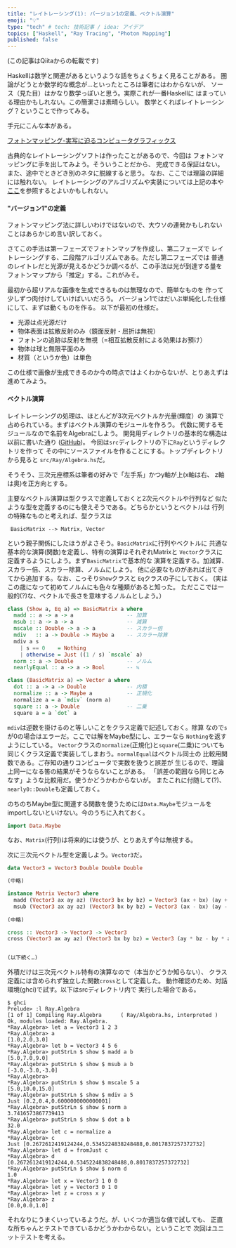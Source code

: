 ```yaml
---
title: "レイトレーシング(1): バージョン1の定義、ベクトル演算"
emoji: "💡"
type: "tech" # tech: 技術記事 / idea: アイデア
topics: ["Haskell", "Ray Tracing", "Photon Mapping"]
published: false
---
```

(この記事はQiitaからの転載です)

Haskellは数学と関連があるというような話をちょくちょく見ることがある。
圏論がどうとか数学的な概念が…といったところは筆者にはわからないが、
ソース（見た目）はかなり数学っぽいと思う。実際これが一番Haskellに
はまっている理由かもしれない。この簡潔さは素晴らしい。
数学とくればレイトレーシング？ということで作ってみる。

手元にこんな本がある。

[フォトンマッピング-実写に迫るコンピュータグラフィックス](https://www.ohmsha.co.jp/book/9784274079504/)

古典的なレイトレーシングソフトは作ったことがあるので、今回は
フォトンマッピングに手を出してみよう。そういうことだから、
完成できる保証はない。また、途中でときどき別のネタに脱線すると思う。
なお、ここでは理論の詳細には触れない。
レイトレーシングのアルゴリズムや実装については上記の本や
[ここ](http://kagamin.net/hole/edupt/index.htm)を参照するとよいかもしれない。

#### "バージョン1"の定義

フォトンマッピング法に詳しいわけではないので、大ウソの連発かもしれない
ことはあらかじめ言い訳しておく。

さてこの手法は第一フェーズでフォトンマップを作成し、第二フェーズで
レイトレーシングする、二段階アルゴリズムである。ただし第二フェーズでは
普通のレイトレだと光源が見えるかどうか調べるが、この手法は光が到達する量を
フォトンマップから「推定」する。これがみそ。

最初から超リアルな画像を生成できるものは無理なので、簡単なものを
作って少しずつ肉付けしていけばいいだろう。
バージョン1ではだいぶ単純化した仕様にして、まずは動くものを作る。
以下が最初の仕様だ。

* 光源は点光源だけ
* 物体表面は拡散反射のみ（鏡面反射・屈折は無視）
* フォトンの追跡は反射を無視（=相互拡散反射による効果はお預け）
* 物体は球と無限平面のみ
* 材質（というか色）は単色

この仕様で画像が生成できるのか今の時点ではよくわからないが、とりあえずは
進めてみよう。

#### ベクトル演算

レイトレーシングの処理は、ほとんどが3次元ベクトルか光量(輝度）の
演算で占められている。まずはベクトル演算のモジュールを作ろう。
代数に関するモジュールなので名前をAlgebraにしよう。
開発用ディレクトリの基本的な構造は以前に書いた通り
([GitHub](https://github.com/eijian/raytracer))。
今回は`src`ディレクトリの下に`Ray`というディレクトリを作って
その中にソースファイルを作ることにする。トップディレクトリから見ると
`src/Ray/Algebra.hs`だ。

そうそう、三次元座標系は筆者の好みで「左手系」かつy軸が上(x軸は右、
z軸は奥)を正方向とする。

主要なベクトル演算は型クラスで定義しておくと2次元ベクトルや行列など
似たような型を定義するのにも使えそうである。どちらかというとベクトルは
行列の特殊なものと考えれば、型クラスは

```
 BasicMatrix --> Matrix, Vector
```

という親子関係にしたほうがよさそう。`BasicMatrix`に行列やベクトルに
共通な基本的な演算(関数)を定義し、特有の演算はそれぞれMatrixと
`Vector`クラスに定義するようにしよう。まず`BasicMatrix`で基本的な
演算を定義する。加減算、スカラー倍、スカラー除算、ノルムにしよう。
他に必要なものがあれば出てきてから追加する。なお、こっそり`Show`クラスと
`Eq`クラスの子にしておく。
(実はこの歳になって初めてノルムにも色々な種類があると知った。
ただここでは一般的(?)な、ベクトルで長さを意味するノルムとしよう。）

```haskell
class (Show a, Eq a) => BasicMatrix a where
  madd :: a -> a -> a                 -- 加算
  msub :: a -> a -> a                 -- 減算
  mscale :: Double -> a -> a          -- スカラー倍
  mdiv   :: a -> Double -> Maybe a    -- スカラー除算
  mdiv a s                                                                      
    | s == 0    = Nothing                                                       
    | otherwise = Just ((1 / s) `mscale` a)
  norm :: a -> Double                 -- ノルム
  nearlyEqual :: a -> a -> Bool       -- ≒

class (BasicMatrix a) => Vector a where
  dot :: a -> a -> Double             -- 内積
  normalize :: a -> Maybe a           -- 正規化
  normalize a = a `mdiv` (norm a)
  square :: a -> Double               -- 二乗
  square a = a `dot` a
```

`mdiv`は逆数を掛けるのと等しいことをクラス定義で記述しておく。除算
なので`s`が0の場合はエラーだ。ここでは解をMaybe型にし、エラーなら
`Nothing`を返すようにしている。
`Vector`クラスの`normalize`(正規化)と`square`(二乗)についても
同じくクラス定義で実装してしまおう。`normalEqual`はベクトル同士の
比較用関数である。ご存知の通りコンピュータで実数を扱うと誤差が
生じるので、理論上同一になる筈の結果がそうならないことがある。
「誤差の範囲なら同じとみなす」ような比較用だ。使うかどうかわからないが。
またこれに付随して(?)、`nearly0::Double`も定義しておく。

のちのちMaybe型に関連する関数を使うためには`Data.Maybe`モジュールをimportしないといけない。今のうちに入れておく。

```haskell
import Data.Maybe
```

なお、`Matrix`(行列)は将来的には使うが、とりあえず今は無視する。

次に三次元ベクトル型を定義しよう。`Vector3`だ。

```haskell
data Vector3 = Vector3 Double Double Double

(中略)

instance Matrix Vector3 where
  madd (Vector3 ax ay az) (Vector3 bx by bz) = Vector3 (ax + bx) (ay + by) (az + bz)
  msub (Vector3 ax ay az) (Vector3 bx by bz) = Vector3 (ax - bx) (ay - by) (az - bz)
  
(中略)

cross :: Vector3 -> Vector3 -> Vector3                                          
cross (Vector3 ax ay az) (Vector3 bx by bz) = Vector3 (ay * bz - by * az) (az * bx - bz * ax) (ax * by - ay * bx)       


(以下続く…)
```

外積だけは三次元ベクトル特有の演算なので（本当かどうか知らない）、
クラス定義には含められず独立した関数`cross`として定義した。
動作確認のため、対話環境(ghci)で試す。以下はsrcディレクトリ内で
実行した場合である。

```
$ ghci
Prelude> :l Ray.Algebra
[1 of 1] Compiling Ray.Algebra      ( Ray/Algebra.hs, interpreted )
Ok, modules loaded: Ray.Algebra.
*Ray.Algebra> let a = Vector3 1 2 3
*Ray.Algebra> a
[1.0,2.0,3.0]
*Ray.Algebra> let b = Vector3 4 5 6
*Ray.Algebra> putStrLn $ show $ madd a b
[5.0,7.0,9.0]
*Ray.Algebra> putStrLn $ show $ msub a b
[-3.0,-3.0,-3.0]
*Ray.Algebra> 
*Ray.Algebra> putStrLn $ show $ mscale 5 a
[5.0,10.0,15.0]
*Ray.Algebra> putStrLn $ show $ mdiv a 5
Just [0.2,0.4,0.6000000000000001]
*Ray.Algebra> putStrLn $ show $ norm a 
3.7416573867739413
*Ray.Algebra> putStrLn $ show $ dot a b
32.0
*Ray.Algebra> let c = normalize a
*Ray.Algebra> c
Just [0.2672612419124244,0.5345224838248488,0.8017837257372732]
*Ray.Algebra> let d = fromJust c
*Ray.Algebra> d
[0.2672612419124244,0.5345224838248488,0.8017837257372732]
*Ray.Algebra> putStrLn $ show $ norm d
1.0
*Ray.Algebra> let x = Vector3 1 0 0
*Ray.Algebra> let y = Vector3 0 1 0
*Ray.Algebra> let z = cross x y
*Ray.Algebra> z
[0.0,0.0,1.0]
```

それなりにうまくいっているようだ。が、いくつか適当な値で試しても、
正直な所ちゃんとテストできているかどうかわからない。ということで
次回はユニットテストを考える。


